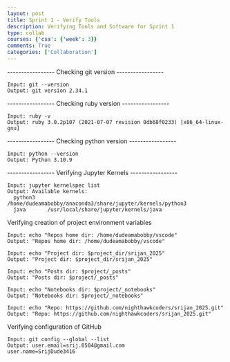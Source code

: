 ```yaml
---
layout: post
title: Sprint 1 - Verify Tools
description: Verifying Tools and Software for Sprint 1
type: collab
courses: {'csa': {'week': 3}}
comments: True
categories: ['Collaboration']
---
```


----------------- Checking git version -----------------
```
Input: git --version
Output: git version 2.34.1
```
----------------- Checking ruby version -----------------
```
Input: ruby -v
Output: ruby 3.0.2p107 (2021-07-07 revision 0db68f0233) [x86_64-linux-gnu]
```
----------------- Checking python version -----------------
```
Input: python --version
Output: Python 3.10.9
```
----------------- Verifying Jupyter Kernels -----------------
```
Input: jupyter kernelspec list
Output: Available kernels:
  python3    /home/dudeamabobby/anaconda3/share/jupyter/kernels/python3
  java       /usr/local/share/jupyter/kernels/java
```
Verifying creation of project environment variables
```
Input: echo "Repos home dir: /home/dudeamabobby/vscode"
Output: "Repos home dir: /home/dudeamabobby/vscode"
```
```
Input: echo "Project dir: $project_dir/srijan_2025"
Output: "Project dir: $project_dir/srijan_2025"
```
```
Input: echo "Posts dir: $project/_posts"
Output: "Posts dir: $project/_posts"
```
```
Input: echo "Notebooks dir: $project/_notebooks"
Output: "Notebooks dir: $project/_notebooks"
```
```
Input: echo "Repo: https://github.com/nighthawkcoders/srijan_2025.git"
Output: "Repo: https://github.com/nighthawkcoders/srijan_2025.git"
```
Verifying configuration of GitHub 
```
Input: git config --global --list
Output: user.email=srij.0504@gmail.com
user.name=SrijDude3416
```
